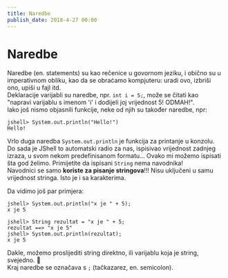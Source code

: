 ```yaml
---
title: Naredbe
publish_date: 2018-4-27 00:00
---
```


# Naredbe

Naredbe (en. statements) su kao rečenice u govornom jeziku, 
i obično su u imperativnom obliku, kao da se obraćamo kompjuteru:
uradi ovo, izbriši ono, upiši u fajl itd.  
Deklaracije varijabli su naredbe, npr. `int i = 5;`, može se čitati kao  
"napravi varijablu s imenom 'i' i dodijeli joj vrijednost 5! ODMAH!".  
Iako još nismo objasnili funkcije, neke od njih su također naredbe, npr:
```shell
jshell> System.out.println("Hello!")
Hello!
```

Vrlo duga naredba `System.out.println` je funkcija za printanje u konzolu.  
Do sada je JShell to automatski radio za nas, ispisivao vrijednost zadnjeg izraza,
u svom nekom predefinisanom formatu...
Ovako mi možemo ispisati šta god želimo. Primijetite da ispisani `String` nema navodnika!  
Navodnici se samo **koriste za pisanje stringova**!!! Nisu uključeni u samu vrijednost stringa.
Isto je i sa karakterima.

Da vidimo još par primjera:
```shell
jshell> System.out.println("x je " + 5);
x je 5

jshell> String rezultat = "x je " + 5;
rezultat ==> "x je 5"
jshell> System.out.println(rezultat);
x je 5
```

Dakle, možemo proslijediti string direktno, ili varijablu koja je string, svejedno. 🙂  
Kraj naredbe se označava s `;` (tačkazarez, en. semicolon).










